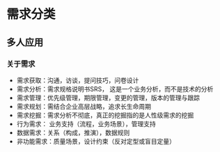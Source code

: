 # 需求分类
## 多人应用
### 关于需求
+ 需求获取：沟通，访谈，提问技巧，问卷设计
+ 需求分析：需求规格说明书SRS， 这是一个业务分析，而不是技术的分析
+ 需求管理：优先级管理，期限管理，变更的管理，版本的管理与跟踪
+ 需求规划：需结合企业高层战略，追求长生命周期
+ 需求挖掘：需求分析不彻底，真正的挖掘指的是人性级需求的挖掘
+ 行为需求： 业务支持（流程，业务场景），管理支持
+ 数据需求：关系（构成，推演），数据规则
+ 非功能需求：质量场景，设计约束（反对定型或盲目定量）

